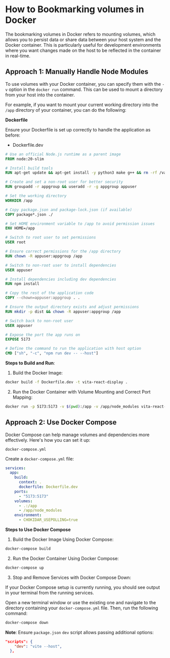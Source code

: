 # How to Bookmarking volumes in Docker

The bookmarking volumes in Docker refers to mounting volumes, which allows you to persist data or share data between your host system and the Docker container. This is particularly useful for development environments where you want changes made on the host to be reflected in the container in real-time.

## Approach 1: Manually Handle Node Modules

To use volumes with your Docker container, you can specify them with the `-v` option in the `docker run` command. This can be used to mount a directory from your host into the container.

For example, if you want to mount your current working directory into the `/app` directory of your container, you can do the following:

**Dockerfile**

Ensure your Dockerfile is set up correctly to handle the application as before:

-   Dockerfile.dev

```Dockerfile
# Use an official Node.js runtime as a parent image
FROM node:20-slim

# Install build tools
RUN apt-get update && apt-get install -y python3 make g++ && rm -rf /var/lib/apt/lists/*

# Create and set a non-root user for better security
RUN groupadd -r appgroup && useradd -r -g appgroup appuser

# Set the working directory
WORKDIR /app

# Copy package.json and package-lock.json (if available)
COPY package*.json ./

# Set HOME environment variable to /app to avoid permission issues
ENV HOME=/app

# Switch to root user to set permissions
USER root

# Ensure correct permissions for the /app directory
RUN chown -R appuser:appgroup /app

# Switch to non-root user to install dependencies
USER appuser

# Install dependencies including dev dependencies
RUN npm install

# Copy the rest of the application code
COPY --chown=appuser:appgroup . .

# Ensure the output directory exists and adjust permissions
RUN mkdir -p dist && chown -R appuser:appgroup /app

# Switch back to non-root user
USER appuser

# Expose the port the app runs on
EXPOSE 5173

# Define the command to run the application with host option
CMD ["sh", "-c", "npm run dev -- --host"]
```

**Steps to Build and Run**:

1.  Build the Docker Image:

```sh
docker build -f Dockerfile.dev -t vita-react-display .
```

2.  Run the Docker Container with Volume Mounting and Correct Port Mapping:

```sh
docker run -p 5173:5173 -v $(pwd):/app -v /app/node_modules vita-react-display
```

## Approach 2: Use Docker Compose

Docker Compose can help manage volumes and dependencies more effectively. Here's how you can set it up:

`docker-compose.yml`

Create a `docker-compose.yml` file:

```yaml
services:
  app:
    build:
      context: .
      dockerfile: Dockerfile.dev
    ports:
      - "5173:5173"
    volumes:
      - .:/app
      - /app/node_modules
    environment:
      - CHOKIDAR_USEPOLLING=true
```

**Steps to Use Docker Compose**

1.  Build the Docker Image Using Docker Compose:

```sh
docker-compose build
```

2.  Run the Docker Container Using Docker Compose:

```sh
docker-compose up
```

3. Stop and Remove Services with Docker Compose Down:

If your Docker Compose setup is currently running, you should see output in your terminal from the running services.

Open a new terminal window or use the existing one and navigate to the directory containing your `docker-compose.yml` file. Then, run the following command:

```sh
docker-compose down
```

**Note**: Ensure `package.json` `dev` script allows passing additional options:

```json
"scripts": {
    "dev": "vite --host",
  },
```
